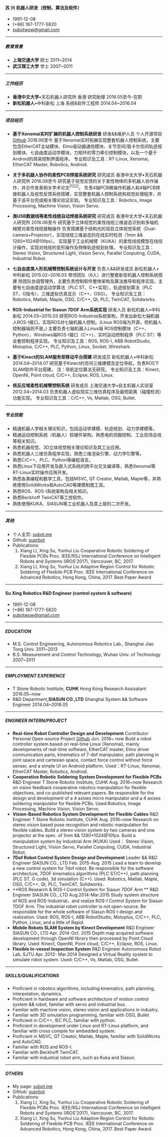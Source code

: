#### 苏 兴	机器人研发（控制、算法及软件）
* 1991-12-08
* (+86) 187-1777-5820
* subotwow@gmail.com
---
##### 教育背景
* **上海交通大学**                                                                 硕士                                                           2011~2014
* **武汉理工大学**                                                                 学士                                                           2007~2011
---
##### 工作经历
* **香港中文大学**•天石机器人研究所                香港                           研究助理                        2016.05至今-在职
* **新松机器人**•中科新松                                   上海                          系统&软件工程师           2014.04~2016.04
---
##### 项目经历
* **基于Xenomai实时扩展的机器人控制系统研发**                                                                     研发&&维护人员
  个人开源项目[Github](https://github.com/suprbot/7Dof_Robot_Controller)                                2016.06至今
  基于Xenomai实时拓展实现整套机器人控制系统，主要包含EtherCAT主站模块、Elmo驱动器通信模块、关节空间/笛卡尔空间轨迹规划模块、七自由度运动学模块，力矩环的零力牵引控制模块，以及一个基于Android的简易控制界面程序。
  专业知识及工具：RT-Linux, Xenomai, EtherCAT Master, Robotics, Android.

* **关于多机器人协作的柔性PCB焊接系统研究**                                                                                        研究成员
  香港中文大学•天石机器人研究所            2016.08至今
  研究基于视觉反馈的关于柔性物体的多机器人协作操作，并合作发表相关学术论文<sup>[1]</sup><sup>[2]</sup>。
  负责4轴PCB微操作机器人和4轴PCB焊接机器人及视觉反馈系统搭建，实现整套机器人控制系统和视觉处理程序，并基于该平台完成相关理论验证实验。
  专业知识及工具：Robotics, Image Processing, Machine Vision, Vision Servo.

* **类USB数据线等柔性线缆自动焊接系统研究**                                                                                        研究成员
  香港中文大学•天石机器人研究所            2016.06至今
  研究基于立体视觉的柔性线缆三维姿态识别和多轴机械臂对柔性线缆接触操作
  负责搭建基于结构光的双目立体视觉系统（Dual-camera+Projector），实现线缆三维姿态的在线实时检测（1mm && 1280*1024@10fps）。
  实现基于工业机械臂（KUKA）的柔性线缆模型在线估计操作，实现对线缆的变形操作及特殊轨迹规划处理。
  专业知识及工具：Stereo Vision, Structured Light, Vision Servo, Parallel Conputing, CUDA, Industrial Robot.

* **七自由度类人形机械臂控制系统设计与开发**                                                                      负责人&&研发成员
  新松机器人•中科新松                               2015.02~2016.03
  带领团队（6人）进行整套新型机器人控制系统搭建
  除团队协调管理外，主要负责控制软件整体架构及算法推导和程序实现，主要有七自由度逆运动学算法（PLC ST、C\+\+实现）、轨迹规划算法（PLC ST、G指令）、三维虚拟仿真显示（C\+\+、OSG）。
  专业知识及工具：Robotics, Matlab, Maple, OSG, C/C\+\+, Qt, PLC, TwinCAT, Solidworks.

* **ROS-Industrial for Siasun 7DOF Arm系统实现**                                                                              研发人员
  新松机器人•中科新松                               2014.05~2015.03
  研究ROS-Industrial系统架构，开发出新松七轴机器人ROS-I接口，实现ROS对七轴机器人控制。(Linux ROS端为开源，但机器人控制器端则不是。)
  主要负责七轴机器人Linux端 ROS控制模块（C\+\+、Python）、Windows端ROS-I接口（C\+\+）、实时运动控制程序（PLC ST）等全套控制程序实现。
  专业知识及工具：ROS, ROS-I, ABB RobotStudio, Motoplus, C/C\+\+, PLC, Python, Linux, Socket, Wireshark.

* **基于Kinect的SLAM服务型移动平台搭建**                                                                                            研发成员
  新松机器人•中科新松                               2014.04~2014.07
  研究基于Kinect的空间三维建模及定位导航，负责ROS下SLAM软件平台搭建。 注：导航定位算法无研究。
  专业知识及工具：Kinect, OpenNI, Point cloud, C/C\+\+, Eclipse, ROS, Linux.

* **核反应堆柔性机械臂控制系统**                                                                                                               研发成员
  上海交通大学•自主机器人实验室            2012.04~2014.03
  负责机器人虚拟现实三维仿真程序及最短距离（碰撞检测）功能实现。
  专业知识及工具：C/C\+\+, Vs, Matlab, OSG, Bullet.
---
##### 专业技能
* 精通机器人学相关理论知识，包括运动学建模、轨迹规划、动力学建模等。
* 精通运动控制系统（机器人）软硬件架构，熟悉电机伺服控制、工业现场总线等相关知识。
* 熟悉机器视觉、3D立体视觉相关理论知识及其工业应用。
* 熟悉机器人三维仿真程序实现，熟悉三维渲染引擎、动力学引擎等。
* 熟悉C/C\+\+、PLC、Python等编程语言。
* 熟悉Linux下应用开发及嵌入式系统的跨平台交叉编译等，熟悉Xenomai等RT-Linux实时操作应用开发。
* 熟悉各类编程和数学工具，包括MSVC, QT Creator, Matlab, Maple等，并熟练使用SolidWorks和AutoCAD等建模制图工具。
* 熟悉ROS、ROS-I系统架构及相关知识。
* 熟悉Beckhoff TwinCAT等工控软件。
* 熟练使用KUKA、SIASUN等工业机器人及其上层的二次开发。
---
##### 其他
* 个人主页: [subot.me](http://subot.me)
* Github: [suprbot](https://github.com/suprbot)
* Publications:
  1. Xiang LI, Xing Su, Yunhui Liu
    Cooperative Robotic Soldering of Flexible PCBs
    Proc. IEEE/RSJ International Conference on Intelligent Robots and Systems (IROS'2017), Vancouver, BC, 2017.
  2. Xiang LI, Xing Su, Yunhui Liu
    Adaptive Region Control for Robotic Soldering of Flexbile PCB
    Proc. IEEE International Conference on Advanced Robotics, Hong Kong, China, 2017.
    Best Paper Award
---

#### Su Xing Robotics R&D Engineer (control system & software)

- 1991-12-08
- (+86) 187-1777-5820
- subotwow@gmail.com

------

##### EDUCATION

- M.S.  Control Engineering, Autonomous Robotics Lab., Shanghai Jiao Tong Univ.                  2011~2013
- B.S.  Measurement and Control Technology, Wuhan Univ. of Technology                                2007~2011

------

##### EMPLOYMENT EXPERIENCE

- T Stone Robotic Institute, **CUHK**          Hong Kong    Research Assisatant                            2016.05~now 
- R&D Department,**SIASUN CO.,LTD**     Shanghai       System && Software Engineer    2014.04~2016.05

------

##### ENGINEER INTERN/PROJECT

- **Real-time Robot Controller Design and Development**                                                         Contributor
  Personal Open-source Project  [Github](https://github.com/suprbot/7Dof_Robot_Controller)                       Jun. 2016~ now
  Build a robot controller system based on real-time Linux (Xenomai), mainly developments of real-time software, EtherCAT master, Elmo driver conmunication parts, kinematics of 7-dof manipulator, path planning in joint space and cartesian space, contact force control without force senser, and a simple UI on Android platform. 
  Used：RT-Linux, Xenomai, EtherCAT Master, Robotics, Android.
- **Cooperative Robotic Soldering System Development for Flexible PCBs**                     R&D Engineer
  T Stone Robotic Institute, CUHK                                  Aug. 2016~now
  Research on vision feedback cooperative robotics manipulation for flexible objectives, and co-published relevant papers.
  Be responsible for the design and development of a 4 axises micro manipulator and a 4 axises soldering manipulator for flexible PCBs.
  Used:Robotics, Image Processing, Machine Vision, Vision Servo.  
- **Vision-Based Robotics System Development for Flexible Cables**                                  R&D Engineer
  T Stone Robotic Institute, CUHK                                  Aug. 2016~now
  Research on stereo vision based pose recognition and robotic manipulation for flexible cables.
  Build a stereo vision system by two cameras and one projector at the spec. of 1mm && 1280*1024@10fps.
  Build a manipulation system by Industrial Arm (KUKA)
  Used： Stereo Vision, Structured Light, Vision Servo, Parallel Conputing, CUDA, Industrial Robot.
- **7Dof Robot Control System Design and Development**                                 Leader && R&D Engineer
  SIASUN CO., LTD                                                             Feb. 2015-Aug. 2015
  Lead a team to develop a new control system for 7dof robot.
  Be responsible for the software architecture, 7DOF kinematics algorithms (PLC ST/C++), path planning (PLC ST, G code), 3d simulation (C++).
  Used: Robotics, Matlab, Maple, OSG, C/C++, Qt, PLC, TwinCAT, Solidworks.
- **ROS Research & ROS-I Control System for Siasun 7DOF Arm **                                        R&D Engineer
  SIASUN CO., LTD                                                             Aug.2014-Mar.2015
  Study system structure of ROS and ROS-Industrial，and realize ROS-I Control System for Siasun 7DOF Arm. The industrial robot controller is not open-source.
  Be responsible for the whole software of Siasun ROS-I design and realization.
  Used: ROS, ROS-I, ABB RobotStudio, Motoplus, C/C++, PLC, Python, Linux, and a little of Rapid.
- **Mobile Robots SLAM System by Kinect Development**                                                      R&D Engineer
  SIASUN CO., LTD                                                             Apr. 2014-Oct. 2015
  Depth map acquired software development through OpenNI library then processed by Point Cloud library.
  Used: Kinect, OpenNI, Point cloud, C/C++, Eclipse, ROS, Linux.
- **Flexible In-vessel Inspection System**                                                                                     R&D Engineer
  Autonomous Robot Lab, SJTU                                      Apr. 2012- Mar.2014 
  Designed a Virtual Reality system to simulate robot system.
  Used: C/C++, Vs, Matlab, OSG, Bullet.

------

##### SKILLS/QUALIFICATIONS

- Proficient in robotics algorithms, including kinematics, path planning, interpolation, dynamics.
- Proficient in hardware and software architecture of motion control system && robot, familiar with servo and industrial bus.
- Familiar with machine vision, stereo vision and applications in industry.
- Familiar with 3D simulation programming, familiar with OSG, Bullet
- Proficient in C/C++, IEC PLC, familiar with python.
- Proficient in development under Linux and RT-Linux platform, and familiar with cross compile for embedded system.
- Proficient in MSVC, QT Creator, Matlab, Maple, familiar with SolidWorks and AutoCAD.
- Familiar with ROS and ROS-I.
- Familiar with Beckhoff TwinCAT.
- Familiar with industrial robot arm,  such as Kuka and Siasun.

------

##### OTHERS

- My page: [subot.me](http://subot.me)
- Github: [suprbot](https://github.com/suprbot)
- Publications:
  1. Xiang LI, Xing Su, Yunhui Liu
     Cooperative Robotic Soldering of Flexible PCBs
     Proc. IEEE/RSJ International Conference on Intelligent Robots and Systems (IROS'2017), Vancouver, BC, 2017.
  2. Xiang LI, Xing Su, Yunhui Liu
     Adaptive Region Control for Robotic Soldering of Flexbile PCB
     Proc. IEEE International Conference on Advanced Robotics, Hong Kong, China, 2017.
     Best Paper Award.​